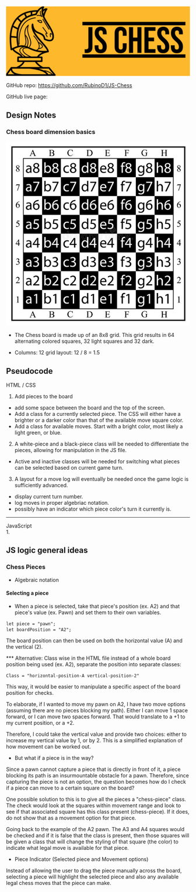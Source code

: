 ![Chess app banner](/assets/images/JS%20Chess%20banner.png)

GitHub repo: https://github.com/RubinoD1/JS-Chess

GitHub live page: 





## Design Notes 

### Chess board dimension basics

![Chess board layout](/assets/images/Design%20ideas/board%20layout%20reference.jpg)

- The Chess board is made up of an 8x8 grid. This grid results in 64 alternating colored squares, 32 light squares and 32 dark.

- Columns: 12 grid layout:  12 / 8 = 1.5


## Pseudocode

HTML / CSS 
1. Add pieces to the board 
- add some space between the board and the top of the screen. 
- Add a class for a currently selected piece. The CSS will either have a brighter or a darker color than that of the available move square color. 
- Add a class for available moves. Start with a bright color, most likely a light green, or blue. 

2. A white-piece and a black-piece class will be needed to differentiate the pieces, allowing for manipulation in the JS file. 
- Active and inactive classes will be needed for switching what pieces can be selected based on current game turn. 

3. A layout for a move log will eventually be needed once the game logic is sufficiently advanced.
- display current turn number.
- log moves in proper algebriac notation. 
- possibly have an indicator which piece color's turn it currently is. 


---
JavaScript  
1. 


## JS logic general ideas 

### Chess Pieces 

- Algebraic notation 

#### Selecting a piece 

- When a piece is selected, take that piece's position (ex. A2) and that piece's value (ex. Pawn) and set them to their own variables.

```
let piece = "pawn";
let boardPosition = "A2"; 
```

The board position can then be used on both the horizontal value (A) and the vertical (2). 

*** Alternative: Class wise in the HTML file instead of a whole board position being used (ex. A2), separate the position into separate classes:  

```
Class = "horizontal-position-A vertical-position-2"
```

This way, it would be easier to manipulate a specific aspect of the board position for checks.

To elaborate, if I wanted to move my pawn on A2, I have two move options (assuming there are no pieces blocking my path). Either I can move 1 space forward, or I can move two spaces forward. That would translate to a +1 to my current position, or a +2.

Therefore, I could take the vertical value and provide two choices: either to increase my vertical value by 1, or by 2. This is a simplified explanation of how movement can be worked out. 

- But what if a piece is in the way? 

Since a pawn cannot capture a piece that is directly in front of it, a piece blocking its path is an insurmountable obstacle for a pawn. Therefore, since capturing the piece is not an option, the question becomes how do I check if a piece can move to a certain square on the board? 

One possible solution to this is to give all the pieces a "chess-piece" class. The check would look at the squares within movement range and look to see if that associated square has this class present (chess-piece). If it does, do not show that as a movement option for that piece. 

Going back to the example of the A2 pawn. The A3 and A4 squares would be checked and if it is false that the class is present, then those squares will be given a class that will change the styling of that square (the color) to indicate what legal move is available for that piece. 

- Piece Indicator (Selected piece and Movement options)

Instead of allowing the user to drag the piece manually across the board, selecting a piece will highlight the selected piece and also any available legal chess moves that the piece can make. 


